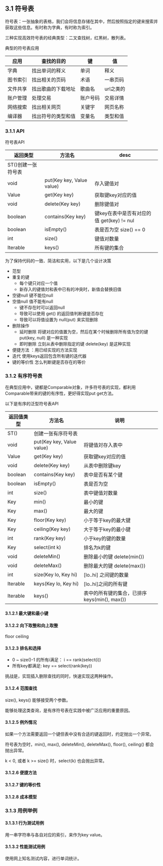 ## 3.1 符号表

符号表：一张抽象的表格，我们会将信息存储在其中，然后按照指定的键来搜索并获取这些信息。有时称为字典，有时称为索引。

三种实现高效符号表的经典类型：二叉查找树，红黑树，散列表。

典型的符号表应用

应用|查找的目的|键|值
---|---|---|---
字典|找出单词的释义|单词|释义
图书索引|找出相关的页码|术语|一串页码
文件共享|找出歌曲的下载地址|歌曲名|url之类的
账户管理|处理交易|账户号码|交易详情
网络搜索|找出相关网页|关键字|网页名称
编译器|找出符号的类型和值|变量名|类型和值

### 3.1.1 API

符号表API

返回类型 | 方法名 | desc
---|---|---
 | ST()创建一张符号表 |
void | put(Key key, Value value) | 存入键值对
Value | get(Key key) | 获取键key对应的值
void | delete(Key key) | 删除键值对
boolean | contains(Key key) | 键key在表中是否有对应的值  get(key) != nul
boolean | isEmpty() | 表是否为空  size() == 0
int | size() | 键值对数量
Iterable<Key> | keys() | 所有键的集合

为了保持代码的一致、简洁和实用，以下是几个设计决策
+ 范型
+ 重复的键
  + 每个键只对应一个值
  + 新存入的键值対和表中已有的冲突时，新值会替换旧值
+ 空键null 键不能位null
+ 空值null 值不能有null
  + 键不存在时可以返回null
  + 导致可以使用 get() 的返回值判断键是否存在
  + 导致可以将值设置为 null(put) 来实现删除 
+ 删除操作
  + 延时删除 将键对应的值置为空，然后在某个时候删除所有值为空的键 put(key, null) 是一种实现
  + 即时删除 立刻从表中删除指定的键 delete(key) 是这种实现
+ 便捷方法 ：用已经实现的方法实现
+ 迭代 使用keys返回包含所有键的迭代器
+ 键的等价性 怎么判断键是否存在的等价

### 3.1.2 有序符号表

在典型应用中，键都是Comparable对象，许多符号表的实现，都利用Comparable带来的键的有序性，更好得实现put get方法。

以下是有序的泛型符号表API

返回值类型 | 方法名 | 说明
---|---|---
| ST() | 创建一张有序符号表
void | put(Key key, Value value) | 将键值対存入表中
Value | get(Key key) | 获取键key对应的值
void | delete(Key key) | 从表中删除键key
boolean | contains(Key key) | 表中是否有某个键
boolean | isEmpty() | 表是否为空
int | size() | 表中键值対数量
Key | min() | 最小的键
Key | max() | 最大的键
Key | floor(Key key) | 小于等于key的最大键
Key | ceiling(Key key) | 大于等于key的最小键
int | rank(Key key) | 小于key的键的数量
Key | select(int k) | 排名为k的键
void | deleteMin() | 删除最小的键 delete(min())
void | deleteMax() | 删除最大的键 delete(max())
int | size(Key lo, Key hi) | \[lo..hi\] 之间键的数量 
Iterable<Key> | keys(Key lo, Key hi) | \[lo..hi\]之间的所有键 
Iterable<Key> | keys() | 表中的所有键的集合，已排序 keys(min(), max())

#### 3.1.2.1 最大键和最小键

#### 3.1.2.2 向下取整和向上取整

floor ceiling

#### 3.1.2.3 排名和选择

+ 0 ~ size()-1 的所有i满足： i == rank(select(i))
+ 所有key都满足: key == select(rank(key))

挑战是，实现插入删除查找的同时，快速实现这两种操作。

#### 3.1.2.4 范围查找

size(), keys() 能够接受两个参数。

能够处理这类查询，是有序符号表在实践中被广泛应用的重要原因。

#### 3.1.2.5 例外情况

如果一个方法需要返回一个键但表中没有合适的键返回时，约定抛出一个异常。

符号表为空时，min(), max(), deleteMin(), deleteMax(), floor(), ceiling() 都会抛出异常。

k < 0, 或者 k >= size() 时，select(k) 也会抛出异常。

#### 3.1.2.6 便捷方法

#### 3.1.2.7 键的等价性

#### 3.1.2.8 成本模型

### 3.1.3 用例举例

#### 3.1.3.1 行为测试用例 

用一串字符串与各自对应的索引，来作为key value。

#### 3.1.3.2 性能测试用例

使用网上知名测试内容，进行单词统计。



  



